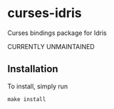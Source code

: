 # curses-idris

Curses bindings package for Idris

CURRENTLY UNMAINTAINED

## Installation

To install, simply run

```
make install
```
